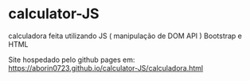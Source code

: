 # calculator-JS
calculadora feita utilizando JS ( manipulação de DOM API ) Bootstrap e HTML

Site hospedado pelo github pages em:
https://aborin0723.github.io/calculator-JS/calculadora.html
